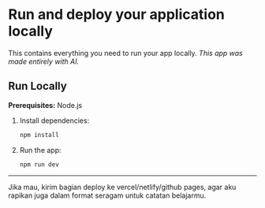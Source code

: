 # Run and deploy your application locally

This contains everything you need to run your app locally.
*This app was made entirely with AI.*

## Run Locally

**Prerequisites:** Node.js

1. Install dependencies:

   ```bash
   npm install
   ```
2. Run the app:

   ```bash
   npm run dev
   ```

---

Jika mau, kirim bagian deploy ke vercel/netlify/github pages, agar aku rapikan juga dalam format seragam untuk catatan belajarmu.

